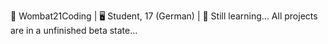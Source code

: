 💬 Wombat21Coding | 🖥️ Student, 17 (German) | 📌 Still learning... All projects are in a unfinished beta state...
